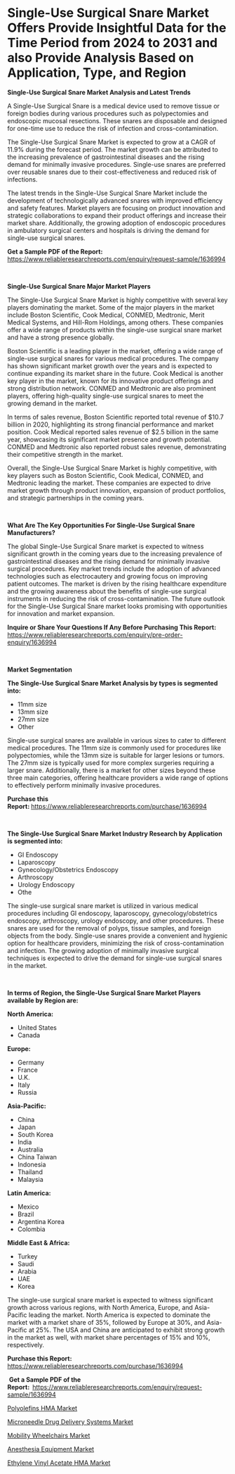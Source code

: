 <p><h1>Single-Use Surgical Snare Market Offers Provide Insightful Data for the Time Period from 2024 to 2031 and also Provide Analysis Based on Application, Type, and Region</h1></p><p><strong>Single-Use Surgical Snare Market Analysis and Latest Trends</strong></p>
<p><p>A Single-Use Surgical Snare is a medical device used to remove tissue or foreign bodies during various procedures such as polypectomies and endoscopic mucosal resections. These snares are disposable and designed for one-time use to reduce the risk of infection and cross-contamination.</p><p>The Single-Use Surgical Snare Market is expected to grow at a CAGR of 11.9% during the forecast period. The market growth can be attributed to the increasing prevalence of gastrointestinal diseases and the rising demand for minimally invasive procedures. Single-use snares are preferred over reusable snares due to their cost-effectiveness and reduced risk of infections.</p><p>The latest trends in the Single-Use Surgical Snare Market include the development of technologically advanced snares with improved efficiency and safety features. Market players are focusing on product innovation and strategic collaborations to expand their product offerings and increase their market share. Additionally, the growing adoption of endoscopic procedures in ambulatory surgical centers and hospitals is driving the demand for single-use surgical snares.</p></p>
<p><strong>Get a Sample PDF of the Report:&nbsp;</strong> <a href="https://www.reliableresearchreports.com/enquiry/request-sample/1636994">https://www.reliableresearchreports.com/enquiry/request-sample/1636994</a></p>
<p>&nbsp;</p>
<p><strong>Single-Use Surgical Snare Major Market Players</strong></p>
<p><p>The Single-Use Surgical Snare Market is highly competitive with several key players dominating the market. Some of the major players in the market include Boston Scientific, Cook Medical, CONMED, Medtronic, Merit Medical Systems, and Hill-Rom Holdings, among others. These companies offer a wide range of products within the single-use surgical snare market and have a strong presence globally.</p><p>Boston Scientific is a leading player in the market, offering a wide range of single-use surgical snares for various medical procedures. The company has shown significant market growth over the years and is expected to continue expanding its market share in the future. Cook Medical is another key player in the market, known for its innovative product offerings and strong distribution network. CONMED and Medtronic are also prominent players, offering high-quality single-use surgical snares to meet the growing demand in the market.</p><p>In terms of sales revenue, Boston Scientific reported total revenue of $10.7 billion in 2020, highlighting its strong financial performance and market position. Cook Medical reported sales revenue of $2.5 billion in the same year, showcasing its significant market presence and growth potential. CONMED and Medtronic also reported robust sales revenue, demonstrating their competitive strength in the market.</p><p>Overall, the Single-Use Surgical Snare Market is highly competitive, with key players such as Boston Scientific, Cook Medical, CONMED, and Medtronic leading the market. These companies are expected to drive market growth through product innovation, expansion of product portfolios, and strategic partnerships in the coming years.</p></p>
<p>&nbsp;</p>
<p><strong>What Are The Key Opportunities For Single-Use Surgical Snare Manufacturers?</strong></p>
<p><p>The global Single-Use Surgical Snare market is expected to witness significant growth in the coming years due to the increasing prevalence of gastrointestinal diseases and the rising demand for minimally invasive surgical procedures. Key market trends include the adoption of advanced technologies such as electrocautery and growing focus on improving patient outcomes. The market is driven by the rising healthcare expenditure and the growing awareness about the benefits of single-use surgical instruments in reducing the risk of cross-contamination. The future outlook for the Single-Use Surgical Snare market looks promising with opportunities for innovation and market expansion.</p></p>
<p><strong>Inquire or Share Your Questions If Any Before Purchasing This Report:</strong> <a href="https://www.reliableresearchreports.com/enquiry/pre-order-enquiry/1636994">https://www.reliableresearchreports.com/enquiry/pre-order-enquiry/1636994</a></p>
<p>&nbsp;</p>
<p><strong>Market Segmentation</strong></p>
<p><strong>The Single-Use Surgical Snare Market Analysis by types is segmented into:</strong></p>
<p><ul><li>11mm size</li><li>13mm size</li><li>27mm size</li><li>Other</li></ul></p>
<p><p>Single-use surgical snares are available in various sizes to cater to different medical procedures. The 11mm size is commonly used for procedures like polypectomies, while the 13mm size is suitable for larger lesions or tumors. The 27mm size is typically used for more complex surgeries requiring a larger snare. Additionally, there is a market for other sizes beyond these three main categories, offering healthcare providers a wide range of options to effectively perform minimally invasive procedures.</p></p>
<p><strong>Purchase this Report:&nbsp;</strong><a href="https://www.reliableresearchreports.com/purchase/1636994">https://www.reliableresearchreports.com/purchase/1636994</a></p>
<p>&nbsp;</p>
<p><strong>The Single-Use Surgical Snare Market Industry Research by Application is segmented into:</strong></p>
<p><ul><li>GI Endoscopy</li><li>Laparoscopy</li><li>Gynecology/Obstetrics Endoscopy</li><li>Arthroscopy</li><li>Urology Endoscopy</li><li>Othe</li></ul></p>
<p><p>The single-use surgical snare market is utilized in various medical procedures including GI endoscopy, laparoscopy, gynecology/obstetrics endoscopy, arthroscopy, urology endoscopy, and other procedures. These snares are used for the removal of polyps, tissue samples, and foreign objects from the body. Single-use snares provide a convenient and hygienic option for healthcare providers, minimizing the risk of cross-contamination and infection. The growing adoption of minimally invasive surgical techniques is expected to drive the demand for single-use surgical snares in the market.</p></p>
<p>&nbsp;</p>
<p><strong>In terms of Region, the Single-Use Surgical Snare Market Players available by Region are:</strong></p>
<p>
    <p> <strong> North America: </strong>
        <ul>
            <li>United States</li>
            <li>Canada</li>
        </ul>
        </p> 
    <p> <strong> Europe: </strong>
        <ul>
            <li>Germany</li>
            <li>France</li>
            <li>U.K.</li>
            <li>Italy</li>
            <li>Russia</li>
        </ul>
        </p> 
    <p> <strong> Asia-Pacific: </strong>
        <ul>
            <li>China</li>
            <li>Japan</li>
            <li>South Korea</li>
            <li>India</li>
            <li>Australia</li>
            <li>China Taiwan</li>
            <li>Indonesia</li>
            <li>Thailand</li>
            <li>Malaysia</li>
        </ul>
        </p> 
    <p> <strong> Latin America: </strong>
        <ul>
            <li>Mexico</li>
            <li>Brazil</li>
            <li>Argentina Korea</li>
            <li>Colombia</li>
        </ul>
        </p> 
    <p> <strong> Middle East & Africa: </strong>
        <ul>
            <li>Turkey</li>
            <li>Saudi</li>
            <li>Arabia</li>
            <li>UAE</li>
            <li>Korea</li>
        </ul>
    </p>
    </p>
<p><p>The single-use surgical snare market is expected to witness significant growth across various regions, with North America, Europe, and Asia-Pacific leading the market. North America is expected to dominate the market with a market share of 35%, followed by Europe at 30%, and Asia-Pacific at 25%. The USA and China are anticipated to exhibit strong growth in the market as well, with market share percentages of 15% and 10%, respectively.</p></p>
<p><strong>Purchase this Report: </strong><a href="https://www.reliableresearchreports.com/purchase/1636994">https://www.reliableresearchreports.com/purchase/1636994</a></p>
<p>&nbsp;<strong>Get a Sample PDF of the Report:&nbsp;&nbsp;</strong><a href="https://www.reliableresearchreports.com/enquiry/request-sample/1636994">https://www.reliableresearchreports.com/enquiry/request-sample/1636994</a></p>
<p><strong></strong></p>
<p><p><a href="https://github.com/shotows/Market-Research-Report-List-1/blob/main/polyolefins-hma-market.md">Polyolefins HMA Market</a></p><p><a href="https://medium.com/@shanieprice69879/microneedle-drug-delivery-systems-market-insights-into-market-cagr-market-trends-and-growth-9bd00f02ba96">Microneedle Drug Delivery Systems Market</a></p><p><a href="https://medium.com/@ameliahaleyi77567/mobility-wheelchairs-market-insight-market-trends-growth-forecasted-from-2024-to-2031-8a558c67db76">Mobility Wheelchairs Market</a></p><p><a href="https://medium.com/@ameliahaleyi77567/anesthesia-equipment-market-insights-into-market-cagr-market-trends-and-growth-strategies-2d34098c4c9f">Anesthesia Equipment Market</a></p><p><a href="https://github.com/beatblasta/Market-Research-Report-List-1/blob/main/ethylene-vinyl-acetate-hma-market.md">Ethylene Vinyl Acetate HMA Market</a></p></p>